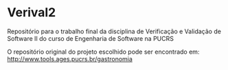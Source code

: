 # Verival2
Repositório para o trabalho final da disciplina de Verificação e Validação de Software II do curso de Engenharia de Software na PUCRS

O repositório original do projeto escolhido pode ser encontrado em: http://www.tools.ages.pucrs.br/gastronomia
